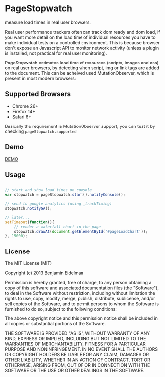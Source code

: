 PageStopwatch
=============

measure load times in real user browsers.

Real user performance trackers often can track dom ready and dom load, if you want more detail on the load time of individual resources you have to make individual tests on a controlled environment. This is because browser don't expose an Javascript API to monitor network activity (unless a plugin is installed, not practical for real user monitoring).

PageStopwatch estimates load time of resources (scripts, images and css) on real user browsers, by detecting when script, img or link tags are added to the document. This can be acheived used MutationObserver, which is present in most modern browsers:

Supported Browsers
------------------

- Chrome 26+
- Firefox 14+
- Safari 6+

Basically the requirement is MutationObserver support, you can test it by checking ```pageStopwatch.supported```

Demo
-----

[DEMO](http://benjamine.github.io/PageStopwatch/demo/demo.html)

Usage
------

``` js

// start and show load times on console
var stopwatch = pageStopwatch.start().notifyConsole();

// send to google analytics (using _trackTiming)
stopwatch.notifyGA();

// later...
setTimeout(function(){
	// render a waterfall chart in the page
	stopwatch.drawAt(document.getElementById('#pageLoadChart'));	
}, 15000);

```

License
-----------
The MIT License (MIT)

Copyright (c) 2013 Benjamin Eidelman

Permission is hereby granted, free of charge, to any person obtaining a copy
of this software and associated documentation files (the "Software"), to deal
in the Software without restriction, including without limitation the rights
to use, copy, modify, merge, publish, distribute, sublicense, and/or sell
copies of the Software, and to permit persons to whom the Software is
furnished to do so, subject to the following conditions:

The above copyright notice and this permission notice shall be included in
all copies or substantial portions of the Software.

THE SOFTWARE IS PROVIDED "AS IS", WITHOUT WARRANTY OF ANY KIND, EXPRESS OR
IMPLIED, INCLUDING BUT NOT LIMITED TO THE WARRANTIES OF MERCHANTABILITY,
FITNESS FOR A PARTICULAR PURPOSE AND NONINFRINGEMENT. IN NO EVENT SHALL THE
AUTHORS OR COPYRIGHT HOLDERS BE LIABLE FOR ANY CLAIM, DAMAGES OR OTHER
LIABILITY, WHETHER IN AN ACTION OF CONTRACT, TORT OR OTHERWISE, ARISING FROM,
OUT OF OR IN CONNECTION WITH THE SOFTWARE OR THE USE OR OTHER DEALINGS IN
THE SOFTWARE.
